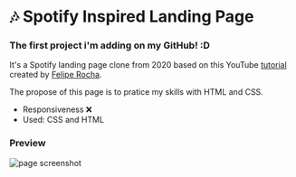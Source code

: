 # :notes: Spotify Inspired Landing Page
### The first project i'm adding on my GitHub! :D
It's a Spotify landing page clone from 2020 based on this YouTube [tutorial](https://youtu.be/qjsRinLKiLc) created by [Felipe Rocha](https://www.instagram.com/dicasparadevs). 

The propose of this page is to pratice my skills with HTML and CSS.

- Responsiveness :x:
- Used: CSS and HTML

### Preview
![page screenshot](https://i.imgur.com/OY4sWRY.png)
